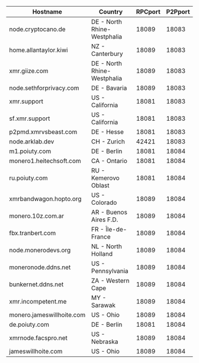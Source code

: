 Hostname | Country | RPCport | P2Pport
--- | --- | --- | ---
node.cryptocano.de | DE - North Rhine-Westphalia | 18089 | 18083
home.allantaylor.kiwi | NZ - Canterbury | 18089 | 18083
xmr.giize.com | DE - North Rhine-Westphalia | 18089 | 18083
node.sethforprivacy.com | DE - Bavaria | 18089 | 18083
xmr.support | US - California | 18081 | 18083
sf.xmr.support | US - California | 18081 | 18083
p2pmd.xmrvsbeast.com | DE - Hesse | 18081 | 18083
node.arklab.dev | CH - Zurich | 42421 | 18083
m1.poiuty.com | DE - Berlin | 18081 | 18084
monero1.heitechsoft.com | CA - Ontario | 18081 | 18084
ru.poiuty.com | RU - Kemerovo Oblast | 18081 | 18084
xmrbandwagon.hopto.org | US - Colorado | 18089 | 18084
monero.10z.com.ar | AR - Buenos Aires F.D. | 18089 | 18084
fbx.tranbert.com | FR - Île-de-France | 18089 | 18084
node.monerodevs.org | NL - North Holland | 18089 | 18084
moneronode.ddns.net | US - Pennsylvania | 18089 | 18084
bunkernet.ddns.net | ZA - Western Cape | 18089 | 18084
xmr.incompetent.me | MY - Sarawak | 18089 | 18084
monero.jameswillhoite.com | US - Ohio | 18089 | 18084
de.poiuty.com | DE - Berlin | 18081 | 18084
xmrnode.facspro.net | US - Nebraska | 18089 | 18084
jameswillhoite.com | US - Ohio | 18089 | 18084

